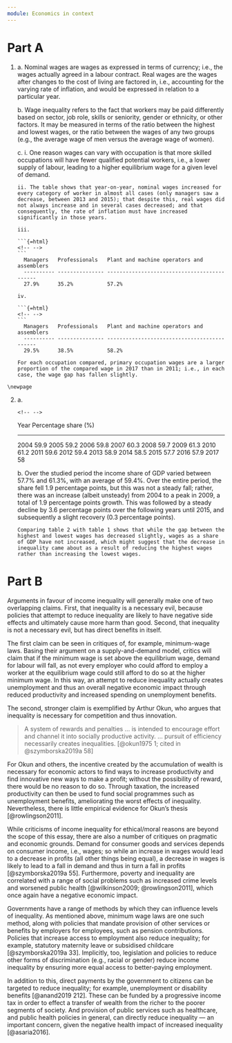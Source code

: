 ```yaml
---
module: Economics in context
---
```


# Part A

1.  a.  Nominal wages are wages as expressed in terms of currency; i.e., the wages actually agreed in a labour contract. Real wages are the wages after changes to the cost of living are factored in, i.e., accounting for the varying rate of inflation, and would be expressed in relation to a particular year.

    b.  Wage inequality refers to the fact that workers may be paid differently based on sector, job role, skills or seniority, gender or ethnicity, or other factors. It may be measured in terms of the ratio between the highest and lowest wages, or the ratio between the wages of any two groups (e.g., the average wage of men versus the average wage of women).

    c.  i.  One reason wages can vary with occupation is that more skilled occupations will have fewer qualified potential workers, i.e., a lower supply of labour, leading to a higher equilibrium wage for a given level of demand.

        ii. The table shows that year-on-year, nominal wages increased for every category of worker in almost all cases (only managers saw a decrease, between 2013 and 2015); that despite this, real wages did not always increase and in several cases decreased; and that consequently, the rate of inflation must have increased significantly in those years.

        iii. 

        ```{=html}
        <!-- -->
        ```
          Managers   Professionals   Plant and machine operators and assemblers
          ---------- --------------- --------------------------------------------
          27.9%      35.2%           57.2%

        iv. 

        ```{=html}
        <!-- -->
        ```
          Managers   Professionals   Plant and machine operators and assemblers
          ---------- --------------- --------------------------------------------
          29.5%      38.5%           58.2%

        For each occupation compared, primary occupation wages are a larger proportion of the compared wage in 2017 than in 2011; i.e., in each case, the wage gap has fallen slightly.

```{=tex}
\newpage
```
2.  a.  

    ```{=html}
    <!-- -->
    ```
      Year   Percentage share (%)
      ------ ----------------------
      2004   59.9
      2005   59.2
      2006   59.8
      2007   60.3
      2008   59.7
      2009   61.3
      2010   61.2
      2011   59.6
      2012   59.4
      2013   58.9
      2014   58.5
      2015   57.7
      2016   57.9
      2017   58

    b.  Over the studied period the income share of GDP varied between 57.7% and 61.3%, with an average of 59.4%. Over the entire period, the share fell 1.9 percentage points, but this was not a steady fall; rather, there was an increase (albeit unsteady) from 2004 to a peak in 2009, a total of 1.9 percentage points growth. This was followed by a steady decline by 3.6 percentage points over the following years until 2015, and subsequently a slight recovery (0.3 percentage points).

        Comparing table 2 with table 1 shows that while the gap between the highest and lowest wages has decreased slightly, wages as a share of GDP have not increased, which might suggest that the decrease in inequality came about as a result of reducing the highest wages rather than increasing the lowest wages.

# Part B

Arguments in favour of income inequality will generally make one of two overlapping claims. First, that inequality is a necessary evil, because policies that attempt to reduce inequality are likely to have negative side effects and ultimately cause more harm than good. Second, that inequality is not a necessary evil, but has direct benefits in itself.

The first claim can be seen in critiques of, for example, minimum-wage laws. Basing their argument on a supply-and-demand model, critics will claim that if the minimum wage is set above the equilibrium wage, demand for labour will fall, as not every employer who could afford to employ a worker at the equilibrium wage could still afford to do so at the higher minimum wage. In this way, an attempt to reduce inequality actually creates unemployment and thus an overall negative economic impact through reduced productivity and increased spending on unemployment benefits.

The second, stronger claim is exemplified by Arthur Okun, who argues that inequality is necessary for competition and thus innovation.

> A system of rewards and penalties … is intended to encourage effort and channel it into socially productive activity. … pursuit of efficiency necessarily creates inequalities. [@okun1975 1; cited in @szymborska2019a 58]

For Okun and others, the incentive created by the accumulation of wealth is necessary for economic actors to find ways to increase productivity and find innovative new ways to make a profit; without the possibility of reward, there would be no reason to do so. Through taxation, the increased productivity can then be used to fund social programmes such as unemployment benefits, ameliorating the worst effects of inequality. Nevertheless, there is little empirical evidence for Okun’s thesis [@rowlingson2011].

While criticisms of income inequality for ethical/moral reasons are beyond the scope of this essay, there are also a number of critiques on pragmatic and economic grounds. Demand for consumer goods and services depends on consumer income, i.e., wages; so while an increase in wages would lead to a decrease in profits (all other things being equal), a decrease in wages is likely to lead to a fall in demand and thus in turn a fall in profits [@szymborska2019a 55]. Furthermore, poverty and inequality are correlated with a range of social problems such as increased crime levels and worsened public health [@wilkinson2009; @rowlingson2011], which once again have a negative economic impact.

Governments have a range of methods by which they can influence levels of inequality. As mentioned above, minimum wage laws are one such method, along with policies that mandate provision of other services or benefits by employers for employees, such as pension contributions. Policies that increase access to employment also reduce inequality; for example, statutory maternity leave or subsidised childcare [@szymborska2019a 33]. Implicitly, too, legislation and policies to reduce other forms of discrimination (e.g., racial or gender) reduce income inequality by ensuring more equal access to better-paying employment.

In addition to this, direct payments by the government to citizens can be targeted to reduce inequality; for example, unemployment or disability benefits [@anand2019 212]. These can be funded by a progressive income tax in order to effect a transfer of wealth from the richer to the poorer segments of society. And provision of public services such as healthcare, and public health policies in general, can directly reduce inequality — an important concern, given the negative health impact of increased inequality [@asaria2016].
